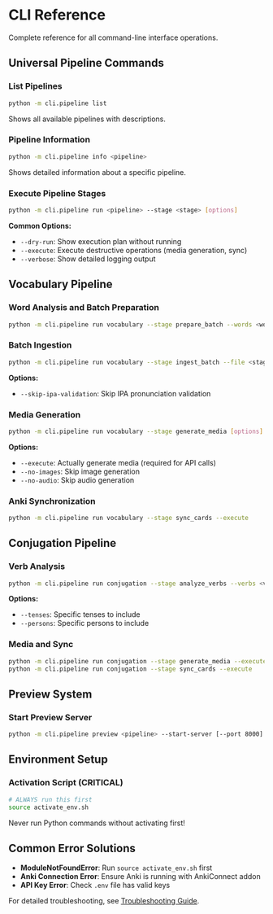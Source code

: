 # CLI Reference

Complete reference for all command-line interface operations.

## Universal Pipeline Commands

### List Pipelines
```bash
python -m cli.pipeline list
```
Shows all available pipelines with descriptions.

### Pipeline Information
```bash
python -m cli.pipeline info <pipeline>
```
Shows detailed information about a specific pipeline.

### Execute Pipeline Stages
```bash
python -m cli.pipeline run <pipeline> --stage <stage> [options]
```

**Common Options:**
- `--dry-run`: Show execution plan without running
- `--execute`: Execute destructive operations (media generation, sync)
- `--verbose`: Show detailed logging output

## Vocabulary Pipeline

### Word Analysis and Batch Preparation
```bash
python -m cli.pipeline run vocabulary --stage prepare_batch --words <word1,word2,...>
```

### Batch Ingestion
```bash
python -m cli.pipeline run vocabulary --stage ingest_batch --file <staging_file>
```

**Options:**
- `--skip-ipa-validation`: Skip IPA pronunciation validation

### Media Generation
```bash
python -m cli.pipeline run vocabulary --stage generate_media [options]
```

**Options:**
- `--execute`: Actually generate media (required for API calls)
- `--no-images`: Skip image generation
- `--no-audio`: Skip audio generation

### Anki Synchronization
```bash
python -m cli.pipeline run vocabulary --stage sync_cards --execute
```

## Conjugation Pipeline

### Verb Analysis
```bash
python -m cli.pipeline run conjugation --stage analyze_verbs --verbs <verb1,verb2,...>
```

**Options:**
- `--tenses`: Specific tenses to include
- `--persons`: Specific persons to include

### Media and Sync
```bash
python -m cli.pipeline run conjugation --stage generate_media --execute
python -m cli.pipeline run conjugation --stage sync_cards --execute
```

## Preview System

### Start Preview Server
```bash
python -m cli.pipeline preview <pipeline> --start-server [--port 8000]
```

## Environment Setup

### Activation Script (CRITICAL)
```bash
# ALWAYS run this first
source activate_env.sh
```

Never run Python commands without activating first!

## Common Error Solutions
- **ModuleNotFoundError**: Run `source activate_env.sh` first
- **Anki Connection Error**: Ensure Anki is running with AnkiConnect addon
- **API Key Error**: Check `.env` file has valid keys

For detailed troubleshooting, see [Troubleshooting Guide](../user/troubleshooting.md).